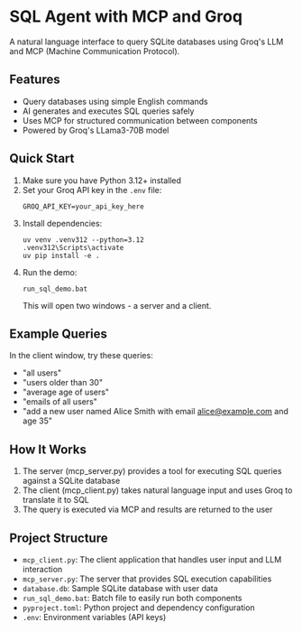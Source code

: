 # SQL Agent with MCP and Groq

A natural language interface to query SQLite databases using Groq's LLM and MCP (Machine Communication Protocol).

## Features

- Query databases using simple English commands
- AI generates and executes SQL queries safely
- Uses MCP for structured communication between components
- Powered by Groq's LLama3-70B model

## Quick Start

1. Make sure you have Python 3.12+ installed
2. Set your Groq API key in the `.env` file:
   ```
   GROQ_API_KEY=your_api_key_here
   ```
3. Install dependencies:
   ```
   uv venv .venv312 --python=3.12
   .venv312\Scripts\activate
   uv pip install -e .
   ```
4. Run the demo:
   ```
   run_sql_demo.bat
   ```
   This will open two windows - a server and a client.

## Example Queries

In the client window, try these queries:

- "all users"
- "users older than 30"
- "average age of users"
- "emails of all users"
- "add a new user named Alice Smith with email alice@example.com and age 35"

## How It Works

1. The server (mcp_server.py) provides a tool for executing SQL queries against a SQLite database
2. The client (mcp_client.py) takes natural language input and uses Groq to translate it to SQL
3. The query is executed via MCP and results are returned to the user

## Project Structure

- `mcp_client.py`: The client application that handles user input and LLM interaction
- `mcp_server.py`: The server that provides SQL execution capabilities
- `database.db`: Sample SQLite database with user data
- `run_sql_demo.bat`: Batch file to easily run both components
- `pyproject.toml`: Python project and dependency configuration
- `.env`: Environment variables (API keys)

